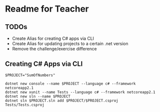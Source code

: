 # Readme for Teacher

## TODOs

* Create Alias for creating C# apps via CLI
* Create Alias for updating projects to a certain .net version
* Remove the challenge/exercise difference

## Creating C# Apps via CLI

```shell
$PROJECT="SumOfNumbers"

dotnet new console --name $PROJECT --language c# --framework netcoreapp2.1
dotnet new xunit --name Tests --language c# --framework netcoreapp2.1
dotnet new sln --name $PROJECT
dotnet sln $PROJECT.sln add $PROJECT/$PROJECT.csproj Tests/Tests.csproj
```

